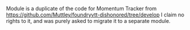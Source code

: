 Module is a duplicate of the code for Momentum Tracker from https://github.com/Muttley/foundryvtt-dishonored/tree/develop
I claim no rights to it, and was purely asked to migrate it to a separate module.
